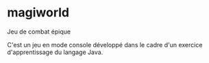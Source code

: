 # magiworld
Jeu de combat épique

C'est un jeu en mode console développé dans le cadre d'un exercice d'apprentissage du langage Java.
